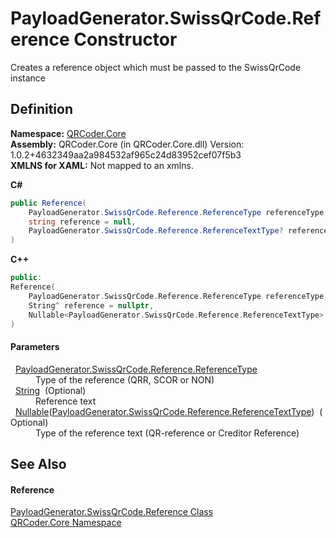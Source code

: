 # PayloadGenerator.SwissQrCode.Reference Constructor


Creates a reference object which must be passed to the SwissQrCode instance



## Definition
**Namespace:** <a href="N_QRCoder_Core.md">QRCoder.Core</a>  
**Assembly:** QRCoder.Core (in QRCoder.Core.dll) Version: 1.0.2+4632349aa2a984532af965c24d83952cef07f5b3  
**XMLNS for XAML:** Not mapped to an xmlns.

**C#**
``` C#
public Reference(
	PayloadGenerator.SwissQrCode.Reference.ReferenceType referenceType,
	string reference = null,
	PayloadGenerator.SwissQrCode.Reference.ReferenceTextType? referenceTextType = null
)
```
**C++**
``` C++
public:
Reference(
	PayloadGenerator.SwissQrCode.Reference.ReferenceType referenceType, 
	String^ reference = nullptr, 
	Nullable<PayloadGenerator.SwissQrCode.Reference.ReferenceTextType> referenceTextType = nullptr
)
```



#### Parameters
<dl><dt>  <a href="T_QRCoder_Core_PayloadGenerator_SwissQrCode_Reference_ReferenceType.md">PayloadGenerator.SwissQrCode.Reference.ReferenceType</a></dt><dd>Type of the reference (QRR, SCOR or NON)</dd><dt>  <a href="https://learn.microsoft.com/dotnet/api/system.string" target="_blank" rel="noopener noreferrer">String</a>  (Optional)</dt><dd>Reference text</dd><dt>  <a href="https://learn.microsoft.com/dotnet/api/system.nullable-1" target="_blank" rel="noopener noreferrer">Nullable</a>(<a href="T_QRCoder_Core_PayloadGenerator_SwissQrCode_Reference_ReferenceTextType.md">PayloadGenerator.SwissQrCode.Reference.ReferenceTextType</a>)  (Optional)</dt><dd>Type of the reference text (QR-reference or Creditor Reference)</dd></dl>

## See Also


#### Reference
<a href="T_QRCoder_Core_PayloadGenerator_SwissQrCode_Reference.md">PayloadGenerator.SwissQrCode.Reference Class</a>  
<a href="N_QRCoder_Core.md">QRCoder.Core Namespace</a>  

